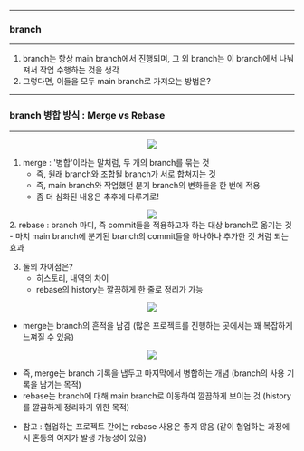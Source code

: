 -----
### branch 
-----
1. branch는 항상 main branch에서 진행되며, 그 외 branch는 이 branch에서 나눠져서 작업 수행하는 것을 생각
2. 그렇다면, 이들을 모두 main branch로 가져오는 방법은?

-----
### branch 병합 방식 : Merge vs Rebase
-----
<div align="center">
<img src="https://github.com/sooyounghan/Web/assets/34672301/ae543569-04f5-4577-9de3-66deec8673f4">
</div>


1. merge : '병합'이라는 말처럼, 두 개의 branch를 묶는 것
   - 즉, 원래 branch와 조합될 branch가 서로 합쳐지는 것
   - 즉, main branch와 작업했던 분기 branch의 변화들을 한 번에 적용
   - 좀 더 심화된 내용은 추후에 다루기로!

<div align="center">
<img src="https://github.com/sooyounghan/Web/assets/34672301/45b1aba0-7485-4b98-8a6d-0c6c79ca8862">
</div>
2. rebase : branch 마디, 즉 commit들을 적용하고자 하는 대상 branch로 옮기는 것
   - 마치 main branch에 분기된 branch의 commit들을 하나하나 추가한 것 처럼 되는 효과
  
3. 둘의 차이점은?
   - 히스토리, 내역의 차이
   - rebase의 history는 깔끔하게 한 줄로 정리가 가능
<div align="center">
<img src="https://github.com/sooyounghan/Web/assets/34672301/45b1aba0-7485-4b98-8a6d-0c6c79ca8862">
</div>

   - merge는 branch의 흔적을 남김 (많은 프로젝트를 진행하는 곳에서는 꽤 복잡하게 느껴질 수 있음)
<div align="center">
<img src="https://github.com/sooyounghan/Web/assets/34672301/b7e526ea-a8eb-40ef-b392-8469d386e4f5">
</div>

  - 즉, merge는 branch 기록을 냅두고 마지막에서 병합하는 개념 (branch의 사용 기록을 남기는 목적)
  - rebase는 branch에 대해 main branch로 이동하여 깔끔하게 보이는 것 (history를 깔끔하게 정리하기 위한 목적)

* 참고 : 협업하는 프로젝트 간에는 rebase 사용은 좋지 않음 (같이 협업하는 과정에서 혼동의 여지가 발생 가능성이 있음)
